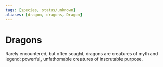 ```yaml
---
tags: [species, status/unknown]
aliases: [dragon, dragons, Dragon]
---
```


# Dragons

Rarely encountered, but often sought, dragons are creatures of myth and legend: powerful, unfathomable creatures of inscrutable purpose. 